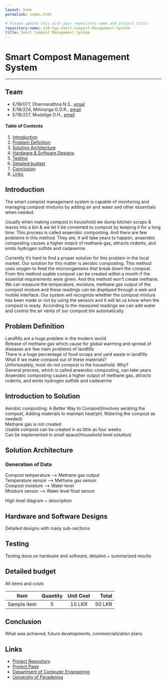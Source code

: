 ```yaml
---
layout: home
permalink: index.html

# Please update this with your repository name and project title
repository-name: e18-3yp-Smart-Compost-Management-System
title: Smart Compost Management System
---
```


[comment]: # "This is the standard layout for the project, but you can clean this and use your own template"

# Smart Compost Management System

---

## Team
-  E/18/077, Dharmarathna N.S., [email](mailto:e18077@eng.pdn.ac.lk)
-  E/18/224, Mihiranga G.D.R., [email](mailto:e18224@eng.pdn.ac.lk)
-  E/18/227, Mudalige D.H., [email](mailto:e18227@eng.pdn.ac.lk)

<!-- Image (photo/drawing of the final hardware) should be here -->

<!-- This is a sample image, to show how to add images to your page. To learn more options, please refer [this](https://projects.ce.pdn.ac.lk/docs/faq/how-to-add-an-image/) -->

<!-- ![Sample Image](./images/sample.png) -->

#### Table of Contents
1. [Introduction](#introduction)
2. [Problem Definition](#problem-definition)
3. [Solution Architecture](#solution-architecture )
4. [Hardware & Software Designs](#hardware-and-software-designs)
5. [Testing](#testing)
6. [Detailed budget](#detailed-budget)
7. [Conclusion](#conclusion)
8. [Links](#links)

## Introduction

The smart compost management system is capable of monitoring and managing compost mixtures by adding air and water and other essentials when needed. 

Usually when making compost in household we dump kitchen scraps & leaves into a bin & we let it be converted to compost by keeping it for a long time. This process is called anaerobic composting. And there are few problems in this method. They are, it will take years to happen, anaerobic composting causes a higher output of methane gas, attracts rodents, and emits hydrogen sulfide and cadaverine. 

Currently it’s hard to find a proper solution for this problem in the local market. Our solution for this matter is aerobic composting. This method uses oxygen to feed the microorganisms that break down the compost. From this method usable compost can be created within a month if the essential requirements were given. And this method won’t create methane. We can measure the temperature, moisture, methane gas output of the compost mixture and these readings can be displayed through a web and mobile interface. Our system will recognize whether the compost mixture has been made or not by using the sensors and it will let us know when the compost is ready. According to the measured readings we can add water and control the air vents of our compost bin automatically.

## Problem Definition

Landfills are a huge problem in the modern world<br>
Release of methane gas which cause for global warming and spread of diseases are few main problems of landfills<br>
There is a huge percentage of food scraps and yard waste in landfills<br>
What if we make compost out of these materials?<br>
Unfortunately, most do not compost in the household. Why?<br>
General process, which is called anaerobic composting, can take years<br>
Anaerobic composting causes a higher output of methane gas, attracts rodents, and emits hydrogen sulfide and cadaverine<br>

## Introduction to Solution
Aerobic composting: A Better Way to Compost(Involves aerating the compost, Adding materials to maintain heat/pH, Watering the compost as needed)<br>
Methane gas is not created<br>
Usable compost can be created in as little as four weeks<br>
Can be implemented in small space(Household level solution)<br>

## Solution Architecture

### Generation of Data
Compost temperature --> Methane gas output<br>
Temperature sensor  --> Methane gas sensor<br>
Compost moisture    --> Water level<br>
Moisture sensor     --> Water level float sensor<br>


  
 
 
  
  


  
  
 


  
 
 
  
 


  
  
  


  
 




High level diagram + description

## Hardware and Software Designs

Detailed designs with many sub-sections

## Testing

Testing done on hardware and software, detailed + summarized results

## Detailed budget

All items and costs

| Item          | Quantity  | Unit Cost  | Total  |
| ------------- |:---------:|:----------:|-------:|
| Sample item   | 5         | 10 LKR     | 50 LKR |

## Conclusion

What was achieved, future developments, commercialization plans

## Links

- [Project Repository](https://github.com/cepdnaclk/e18-3yp-Smart-Compost-Management-System)
- [Project Page](https://cepdnaclk.github.io/e18-3yp-Smart-Compost-Management-System/)
- [Department of Computer Engineering](http://www.ce.pdn.ac.lk/)
- [University of Peradeniya](https://eng.pdn.ac.lk/)

[//]: # (Please refer this to learn more about Markdown syntax)
[//]: # (https://github.com/adam-p/markdown-here/wiki/Markdown-Cheatsheet)
